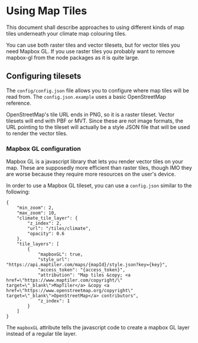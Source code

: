 # Using Map Tiles

This document shall describe approaches to using different kinds of map
tiles underneath your climate map colouring tiles.

You can use both raster tiles and vector tilesets, but for vector tiles
you need Mapbox GL. If you use raster tiles you probably want to remove
mapbox-gl from the node packages as it is quite large.

## Configuring tilesets

The `config/config.json` file allows you to configure where map tiles will
be read from. The `config.json.example` uses a basic OpenStreetMap reference.

OpenStreetMap's tile URL ends in PNG, so it is a raster tileset. Vector tilesets
will end with PBF or MVT. Since these are not image formats, the URL pointing
to the tileset will actually be a style JSON file that will be used to render
the vector tiles.

### Mapbox GL configuration

Mapbox GL is a javascript library that lets you render vector tiles on your map.
These are supposedly more efficient than raster tiles, though IMO they are
worse because they require more resources on the user's device.

In order to use a Mapbox GL tileset, you can use a `config.json` similar to
the following:

```
{
    "min_zoom": 2,
    "max_zoom": 10,
    "climate_tile_layer": {
        "z_index": 2,
        "url": "/tiles/climate",
        "opacity": 0.6
    },
    "tile_layers": [
        {
            "mapboxGL": true,
            "style_url": "https://api.maptiler.com/maps/{mapId}/style.json?key={key}",
            "access_token": "{access_token}",
            "attribution": "Map tiles &copy; <a href=\"https://www.maptiler.com/copyright/\" target=\"_blank\">MapTiler</a> &copy <a href=\"https://www.openstreetmap.org/copyright\" target=\"_blank\">OpenStreetMap</a> contributors",
            "z_index": 1
        }
    ]
}
```

The `mapboxGL` attribute tells the javascript code to create a mapbox GL layer
instead of a regular tile layer.
